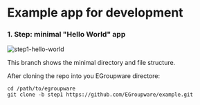 # Example app for development

### 1. Step: minimal "Hello World" app

![step1-hello-world](https://user-images.githubusercontent.com/972180/68392090-4b047a80-0169-11ea-87ce-a1ef6d2f7ea5.png)

This branch shows the minimal directory and file structure.

After cloning the repo into you EGroupware directore:
```
cd /path/to/egroupware
git clone -b step1 https://github.com/EGroupware/example.git
```
